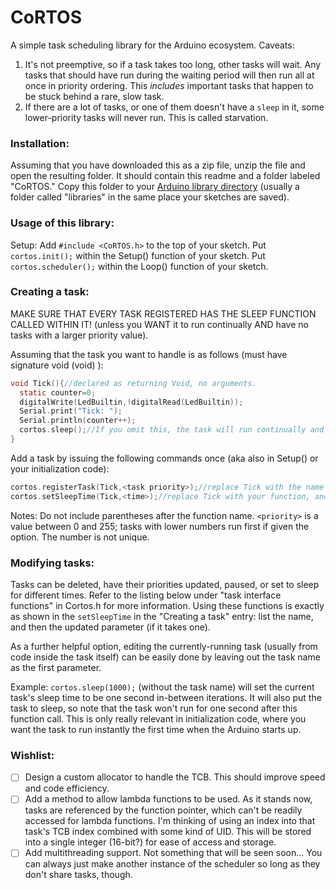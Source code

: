 # CoRTOS
A simple task scheduling library for the Arduino ecosystem.
Caveats: 
1. It's not preemptive, so if a task takes too long, other tasks will wait. Any tasks that should have run during the
waiting period will then run all at once in priority ordering. This *includes* important tasks that happen to be stuck behind a rare, slow task.
2. If there are a lot of tasks, or one of them doesn't have a `sleep` in it, some lower-priority tasks will never run. This is called starvation.

### Installation:
Assuming that you have downloaded this as a zip file, unzip the file and open the resulting folder.
It should contain this readme and a folder labeled "CoRTOS."
Copy this folder to your [Arduino library directory](https://www.arduino.cc/en/hacking/libraries) (usually a folder called "libraries" in the same place your sketches are saved).

### Usage of this library:
Setup:
Add `#include <CoRTOS.h>` to the top of your sketch.
Put `cortos.init();` within the Setup() function of your sketch.
Put `cortos.scheduler();` within the Loop() function of your sketch.

### Creating a task:
MAKE SURE THAT EVERY TASK REGISTERED HAS THE SLEEP FUNCTION CALLED WITHIN IT! (unless you WANT it to run continually AND have no tasks with a larger priority value).

Assuming that the task you want to handle is as follows (must have signature void <name>(void) ):
```c
void Tick(){//declared as returning Void, no arguments.
  static counter=0;
  digitalWrite(LedBuiltin,!digitalRead(LedBuiltin));
  Serial.print("Tick: ");
  Serial.println(counter++);
  cortos.sleep();//If you omit this, the task will run continually and things with lower priority will never run.
}
```
Add a task by issuing the following commands once (aka also in Setup() or your initialization code):
```c
cortos.registerTask(Tick,<task priority>);//replace Tick with the name of your own function, and set a priority.
cortos.setSleepTime(Tick,<time>);//replace Tick with your function, and set the time between runs in milliseconds. Do NOT set <time> to be zero.
```
Notes: Do not include parentheses after the function name. `<priority>` is a value between 0 and 255; tasks with
lower numbers run first if given the option. The number is not unique.

### Modifying tasks:
Tasks can be deleted, have their priorities updated, paused, or set to sleep for different times.
Refer to the listing below under "task interface functions" in Cortos.h for more information.
Using these functions is exactly as shown in the `setSleepTime` in the "Creating a task" entry: list the name, and then the
updated parameter (if it takes one).

As a further helpful option, editing the currently-running task (usually from code inside the task itself) can
be easily done by leaving out the task name as the first parameter.

Example: `cortos.sleep(1000);` (without the task name) will set the current task's sleep time to be one second in-between
iterations. It will also put the task to sleep, so note that the task won't run for one second after this function call.
This is only really relevant in initialization code, where you want the task to run instantly the first time
when the Arduino starts up.

### Wishlist:
 - [ ] Design a custom allocator to handle the TCB. This should improve speed and code efficiency.
 - [ ] Add a method to allow lambda functions to be used. As it stands now, tasks are referenced by the function pointer, which can't be readily accessed for lambda functions. I'm thinking of using an index into that task's TCB index combined with some kind of UID. This will be stored into a single integer (16-bit?) for ease of access and storage.
 - [ ] Add multithreading support. Not something that will be seen soon... You can always just make another instance of the scheduler so long as they don't share tasks, though.
